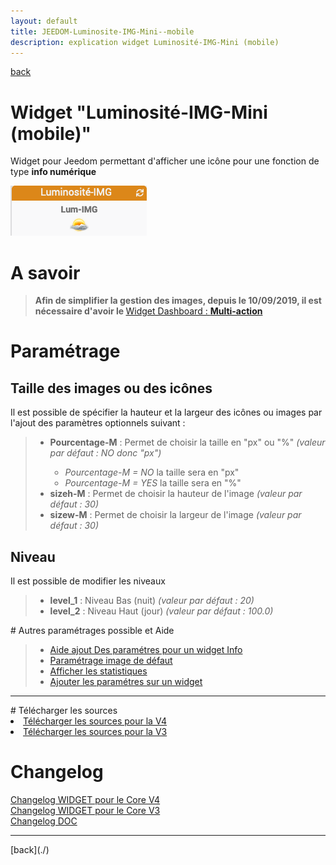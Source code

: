 ```yaml
---
layout: default
title: JEEDOM-Luminosite-IMG-Mini--mobile
description: explication widget Luminosité-IMG-Mini (mobile)
---
```

[back](./)
# Widget "Luminosité-IMG-Mini (mobile)"

Widget pour Jeedom permettant d'afficher une icône pour une fonction de type <b>info numérique</b>
<p><img src="../img/exemple/m/lumi.png" alt="Resultat" /></p>

# A savoir
<blockquote>
<b>Afin de simplifier la gestion des images, depuis le 10/09/2019, il est nécessaire d'avoir le </b><a href="WIDGET_d_Multi_action_Defaut">Widget Dashboard : <b>Multi-action</b></a>
</blockquote>

# Paramétrage
## Taille des images ou des icônes
Il est possible de spécifier la hauteur et la largeur des icônes ou images par l'ajout des paramètres optionnels suivant :
<blockquote>
    <ul>
        <li><b>Pourcentage-M</b> : Permet de choisir la taille en "px" ou "%" <i>(valeur par défaut : NO donc "px")</i></li>
        <ul>
            <li><i>Pourcentage-M = NO</i> la taille sera en "px"</li>
            <li><i>Pourcentage-M = YES</i> la taille sera en "%"</li>
        </ul>
        <li><b>sizeh-M</b> : Permet de choisir la hauteur de l'image <i>(valeur par défaut : 30)</i></li>
        <li><b>sizew-M</b> : Permet de choisir la largeur de l'image <i>(valeur par défaut : 30)</i></li>
    </ul>
</blockquote>

## Niveau
Il est possible de modifier les niveaux
<blockquote>
    <ul>
        <li><b>level_1</b> : Niveau Bas (nuit) <i>(valeur par défaut : 20)</i></li>
        <li><b>level_2</b> : Niveau Haut (jour) <i>(valeur par défaut : 100.0)</i></li>
    </ul>
</blockquote>
# Autres paramétrages possible et Aide
<blockquote>
    <ul>
        <li><a href="JEEDOM_AIDE_CONFIG_INFOS.html">Aide ajout Des paramétres pour un widget Info</a></li>
        <li><a href="JEEDOM_AIDE_Error.html">Paramétrage image de défaut</a></li>
        <li><a href="JEEDOM_AIDE_STATS.html">Afficher les statistiques</a></li>
        <li><a href="JEEDOM_AIDE_PARA.html">Ajouter les paramétres sur un widget</a></li>
    </ul>
</blockquote>

<hr />
# Télécharger les sources
<li><a href="https://github.com/JEALG/JEEDOM-Luminosite-IMG-Mini--mobile/tree/masterv4">Télécharger les sources pour la V4</a></li>
<li><a href="https://github.com/JEALG/JEEDOM-Luminosite-IMG-Mini--mobile/tree/master">Télécharger les sources pour la V3</a></li>

# Changelog
<a href="https://github.com/JEALG/JEEDOM-Luminosite-IMG-Mini--mobile/commits/masterv4">Changelog WIDGET pour le Core V4</a><br/>
<a href="https://github.com/JEALG/JEEDOM-Luminosite-IMG-Mini--mobile/commits/master">Changelog WIDGET pour le Core V3</a><br/>
<a href="https://github.com/JEALG/JEEDOM-Widget_JAG-doc/commits/master">Changelog DOC</a>

<hr />
[back](./)